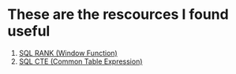 # These are the rescources I found useful

1. [SQL RANK (Window Function)](https://www.sqltutorial.org/sql-window-functions/sql-rank/)
2. [SQL CTE (Common Table Expression)](https://youtu.be/K1WeoKxLZ5o?si=r-YprDeC8fCDxxPZ)